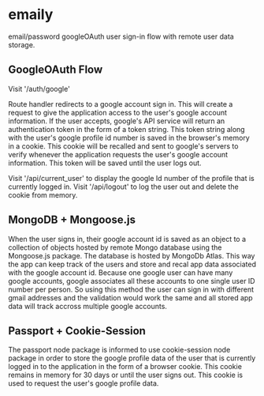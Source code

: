 # emaily
email/password googleOAuth user sign-in flow with remote user data storage.

## GoogleOAuth Flow

Visit '/auth/google'

Route handler redirects to a google account sign in. This will create a request to give the application access to the user's google account information. If the user accepts, google's API service will return an authentication token in the form of a token string. This token string along with the user's google profile id number is saved in the browser's memory in a cookie.
This cookie will be recalled and sent to google's servers to verify whenever the application requests the user's google account information. This token will be saved until the user logs out. 

Visit '/api/current_user' to display the google Id number of the profile that is currently logged in.
Visit '/api/logout' to log the user out and delete the cookie from memory.

## MongoDB + Mongoose.js

When the user signs in, their google account id is saved as an object to a collection of objects hosted by remote Mongo database using the Mongoose.js package. The database is hosted by MongoDb Atlas. This way the app can keep track of the users and store and recal app data associated with the google account id. Because one google user can have many google accounts, google associates all these accounts to one single user ID number per person. So using this method the user can sign in with different gmail addresses and the validation would work the same and all stored app data will track accross multiple google accounts.

## Passport + Cookie-Session

The passport node package is informed to use cookie-session node package in order to store the google profile data of the user that is currently logged in to the application in the form of a browser cookie. This cookie remains in memory for 30 days or until the user signs out. This cookie is used to request the user's google profile data.
